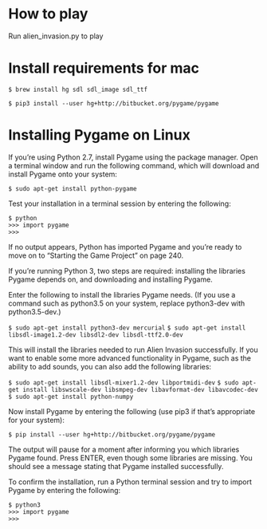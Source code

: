 # How to play

Run alien_invasion.py to play

# Install requirements for mac

`$ brew install hg sdl sdl_image sdl_ttf`

`$ pip3 install --user hg+http://bitbucket.org/pygame/pygame`

# Installing Pygame on Linux

If you’re using Python 2.7, install Pygame using the package manager. Open a terminal window and run the following command, which will download and install Pygame onto your system:

`$ sudo apt-get install python-pygame`

Test your installation in a terminal session by entering the following:

```
$ python
>>> import pygame
>>>
```

If no output appears, Python has imported Pygame and you’re ready to move on to “Starting the Game Project” on page 240.

If you’re running Python 3, two steps are required: installing the libraries Pygame depends on, and downloading and installing Pygame.

Enter the following to install the libraries Pygame needs. (If you use a command such as python3.5 on your system, replace python3-dev with python3.5-dev.)

`$ sudo apt-get install python3-dev mercurial`
`$ sudo apt-get install libsdl-image1.2-dev libsdl2-dev libsdl-ttf2.0-dev`

This will install the libraries needed to run Alien Invasion successfully. If you want to enable some more advanced functionality in Pygame, such as the ability to add sounds, you can also add the following libraries:

`$ sudo apt-get install libsdl-mixer1.2-dev libportmidi-dev`
`$ sudo apt-get install libswscale-dev libsmpeg-dev libavformat-dev libavcodec-dev`
`$ sudo apt-get install python-numpy`

Now install Pygame by entering the following (use pip3 if that’s appropriate for your system):

`$ pip install --user hg+http://bitbucket.org/pygame/pygame`

The output will pause for a moment after informing you which libraries Pygame found. Press ENTER, even though some libraries are missing. You should see a message stating that Pygame installed successfully.

To confirm the installation, run a Python terminal session and try to import Pygame by entering the following:

```
$ python3
>>> import pygame
>>>
```

